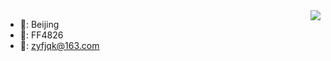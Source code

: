 <img align="right" src="https://github-readme-stats.vercel.app/api?username=engild&show_icons=true&icon_color=CE1D2D&text_color=718096&bg_color=ffffff&hide_title=true" />

-  📍: Beijing
- 💬: FF4826
- 📧: zyfjqk@163.com
